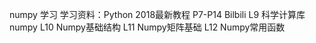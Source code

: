 numpy 学习
学习资料：Python 2018最新教程 P7-P14 Bilbili
L9  科学计算库numpy
L10 Numpy基础结构
L11 Numpy矩阵基础
L12 Numpy常用函数

